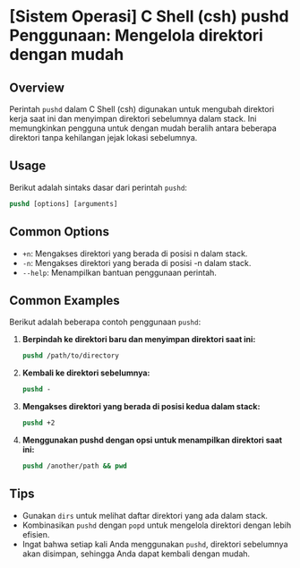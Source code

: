 # [Sistem Operasi] C Shell (csh) pushd Penggunaan: Mengelola direktori dengan mudah

## Overview
Perintah `pushd` dalam C Shell (csh) digunakan untuk mengubah direktori kerja saat ini dan menyimpan direktori sebelumnya dalam stack. Ini memungkinkan pengguna untuk dengan mudah beralih antara beberapa direktori tanpa kehilangan jejak lokasi sebelumnya.

## Usage
Berikut adalah sintaks dasar dari perintah `pushd`:

```csh
pushd [options] [arguments]
```

## Common Options
- `+n`: Mengakses direktori yang berada di posisi n dalam stack.
- `-n`: Mengakses direktori yang berada di posisi -n dalam stack.
- `--help`: Menampilkan bantuan penggunaan perintah.

## Common Examples
Berikut adalah beberapa contoh penggunaan `pushd`:

1. **Berpindah ke direktori baru dan menyimpan direktori saat ini:**
   ```csh
   pushd /path/to/directory
   ```

2. **Kembali ke direktori sebelumnya:**
   ```csh
   pushd -
   ```

3. **Mengakses direktori yang berada di posisi kedua dalam stack:**
   ```csh
   pushd +2
   ```

4. **Menggunakan pushd dengan opsi untuk menampilkan direktori saat ini:**
   ```csh
   pushd /another/path && pwd
   ```

## Tips
- Gunakan `dirs` untuk melihat daftar direktori yang ada dalam stack.
- Kombinasikan `pushd` dengan `popd` untuk mengelola direktori dengan lebih efisien.
- Ingat bahwa setiap kali Anda menggunakan `pushd`, direktori sebelumnya akan disimpan, sehingga Anda dapat kembali dengan mudah.